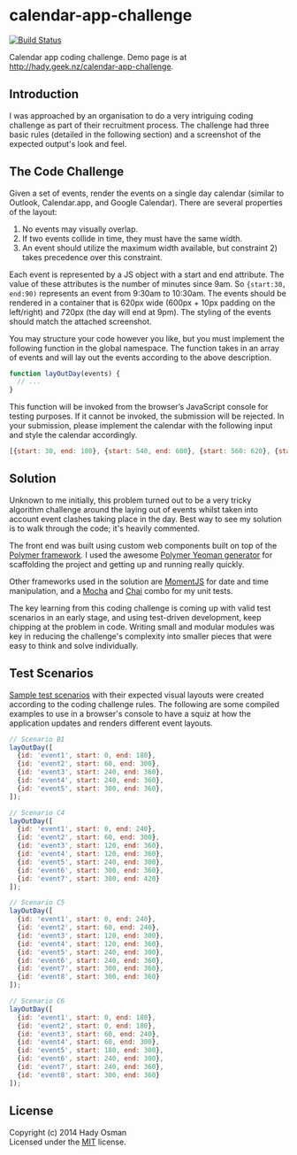 # calendar-app-challenge

[![Build Status](https://travis-ci.org/hadynz/calendar-app-challenge.svg)](https://travis-ci.org/hadynz/calendar-app-challenge)

Calendar app coding challenge. Demo page is at http://hady.geek.nz/calendar-app-challenge.

## Introduction
I was approached by an organisation to do a very intriguing coding challenge as part of their recruitment process. The challenge had three basic rules (detailed in the following section) and a screenshot of the expected output's look and feel.

## The Code Challenge

Given a set of events, render the events on a single day calendar (similar to Outlook, Calendar.app, and 
Google Calendar). There are several properties of the layout:

1. No events may visually overlap.
2. If two events collide in time, they must have the same width.
3. An event should utilize the maximum width available, but constraint 2) takes precedence over this constraint.

Each event is represented by a JS object with a start and end attribute. The value of these attributes is the 
number of minutes since 9am. So `{start:30, end:90)` represents an event from 9:30am to 10:30am. The events should be 
rendered in a container that is 620px wide (600px + 10px padding on the left/right) and 720px (the day will end 
at 9pm). The styling of the events should match the attached screenshot.

You may structure your code however you like, but you must implement the following function in the global namespace. 
The function takes in an array of events and will lay out the events according to the above description.

```js
function layOutDay(events) {
  // ...
}
```

This function will be invoked from the browser’s JavaScript console for testing purposes. If it cannot be invoked, 
the submission will be rejected. In your submission, please implement the calendar with the following input and style 
the calendar accordingly.

```js
[{start: 30, end: 180}, {start: 540, end: 600}, {start: 560: 620}, {start: 610, end: 670}]
```

## Solution
Unknown to me initially, this problem turned out to be a very tricky algorithm challenge around the laying out of events whilst taken into account event clashes taking place in the day. Best way to see my solution is to walk through the code; it's heavily commented.

The front end was built using custom web components built on top of the [Polymer framework][polymer]. I used the awesome [Polymer Yeoman generator][generator-polymer] for scaffolding the project and getting up and running really quickly.

Other frameworks used in the solution are [MomentJS][momentjs] for date and time manipulation, and a [Mocha][mochajs] and [Chai][chaijs] combo for my unit tests.

The key learning from this coding challenge is coming up with valid test scenarios in an early stage, and using test-driven development, keep chipping at the problem in code. Writing small and modular modules was key in reducing the challenge's complexity into smaller pieces that were easy to think and solve individually.

## Test Scenarios

[Sample test scenarios][test-scenarios] with their expected visual layouts were created according to the 
coding challenge rules. The following are some compiled examples to use in a browser's console to have a squiz at 
how the application updates and renders different event layouts.

```js
// Scenario B1
layOutDay([
  {id: 'event1', start: 0, end: 180},
  {id: 'event2', start: 60, end: 300},
  {id: 'event3', start: 240, end: 360},
  {id: 'event4', start: 240, end: 360},
  {id: 'event5', start: 300, end: 360},
]);

// Scenario C4
layOutDay([
  {id: 'event1', start: 0, end: 240},
  {id: 'event2', start: 60, end: 300},
  {id: 'event3', start: 120, end: 360},
  {id: 'event4', start: 120, end: 360},
  {id: 'event5', start: 240, end: 300},
  {id: 'event6', start: 300, end: 360},
  {id: 'event7', start: 300, end: 420}
]);

// Scenario C5
layOutDay([
  {id: 'event1', start: 0, end: 240},
  {id: 'event2', start: 60, end: 240},
  {id: 'event3', start: 120, end: 300},
  {id: 'event4', start: 120, end: 360},
  {id: 'event5', start: 240, end: 300},
  {id: 'event6', start: 240, end: 360},
  {id: 'event7', start: 300, end: 360},
  {id: 'event8', start: 300, end: 360}
]);

// Scenario C6
layOutDay([
  {id: 'event1', start: 0, end: 180},
  {id: 'event2', start: 0, end: 180},
  {id: 'event3', start: 60, end: 240},
  {id: 'event4', start: 60, end: 300},
  {id: 'event5', start: 180, end: 300},
  {id: 'event6', start: 240, end: 300},
  {id: 'event7', start: 240, end: 360},
  {id: 'event8', start: 300, end: 360}
]);

```

## License

Copyright (c) 2014 Hady Osman  
Licensed under the [MIT][license] license.

[test-scenarios]: http://bit.ly/1vrptyB
[license]: https://github.com/hadynz/calendar-app-challenge/blob/master/LICENSE
[polymer]: https://www.polymer-project.org/
[generator-polymer]: https://github.com/yeoman/generator-polymer
[momentjs]: http://momentjs.com/
[mochajs]: http://mochajs.org/
[chaijs]: http://chaijs.com/
